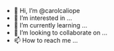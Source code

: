 - 👋 Hi, I’m @carolcaliope
- 👀 I’m interested in ...
- 🌱 I’m currently learning ...
- 💞️ I’m looking to collaborate on ...
- 📫 How to reach me ...

<!---
carolcaliope/carolcaliope is a ✨ special ✨ repository because its `README.md` (this file) appears on your GitHub profile.
You can click the Preview link to take a look at your changes.
--->
